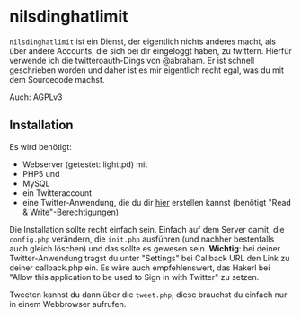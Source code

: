 nilsdinghatlimit
================

`nilsdinghatlimit` ist ein Dienst, der eigentlich nichts anderes macht, als über andere Accounts, die sich bei dir eingeloggt haben, zu twittern. Hierfür verwende ich die twitteroauth-Dings von @abraham. 
Er ist schnell geschrieben worden und daher ist es mir eigentlich recht egal, was du mit dem Sourcecode machst.

Auch: AGPLv3

Installation
------------

Es wird benötigt:

* Webserver (getestet: lighttpd) mit 
* PHP5 und
* MySQL 
* ein Twitteraccount
* eine Twitter-Anwendung, die du dir [hier](https://dev.twitter.com/apps/new) erstellen kannst (benötigt "Read & Write"-Berechtigungen)

Die Installation sollte recht einfach sein. Einfach auf dem Server damit, die `config.php` verändern, die `init.php` ausführen (und nachher bestenfalls auch gleich löschen) und das sollte es gewesen sein. 
**Wichtig**: bei deiner Twitter-Anwendung tragst du unter "Settings" bei Callback URL den Link zu deiner callback.php ein. Es wäre auch empfehlenswert, das Hakerl bei "Allow this application to be used to Sign in with Twitter" zu setzen. 

Tweeten kannst du dann über die `tweet.php`, diese brauchst du einfach nur in einem Webbrowser aufrufen. 
